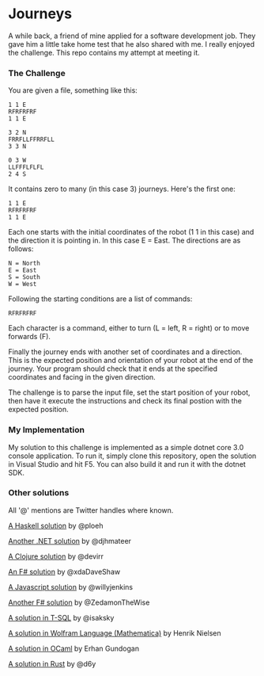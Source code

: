 # Journeys

A while back, a friend of mine applied for a software development job. They gave him a little take home test that he also shared with me.
I really enjoyed the challenge. This repo contains my attempt at meeting it.

### The Challenge

You are given a file, something like this:
```
1 1 E
RFRFRFRF
1 1 E

3 2 N
FRRFLLFFRRFLL
3 3 N

0 3 W
LLFFFLFLFL
2 4 S
```
It contains zero to many (in this case 3) journeys. 
Here's the first one:
```
1 1 E
RFRFRFRF
1 1 E
```
Each one starts with the initial coordinates of the robot (1 1 in this case) and the direction it is pointing in. In this case E = East.
The directions are as follows:
```
N = North
E = East
S = South
W = West
```
Following the starting conditions are a list of commands:
```
RFRFRFRF
```
Each character is a command, either to turn (L = left, R = right) or to move forwards (F).

Finally the journey ends with another set of coordinates and a direction. This is the expected position and orientation of your robot at the 
end of the journey. Your program should check that it ends at the specified coordinates and facing in the given direction.

The challenge is to parse the input file, set the start position of your robot, then have it execute the instructions and check its final postion with 
the expected position.

### My Implementation

My solution to this challenge is implemented as a simple dotnet core 3.0 console application. To run it, simply clone this repository,
open the solution in Visual Studio and hit F5. You can also build it and run it with the dotnet SDK.

### Other solutions

All '@' mentions are Twitter handles where known.

[A Haskell solution](https://blog.ploeh.dk/2019/10/28/a-basic-haskell-solution-to-the-robot-journeys-coding-exercise/)
by @ploeh

[Another .NET solution](https://github.com/djhmateer/Journeys)
by @djhmateer

[A Clojure solution](https://gist.github.com/devirr/4b38992d858f98d5617998ac012928c6)
by @devirr

[An F# solution](https://gist.github.com/xdaDaveShaw/faad35ccd89e72a221e2a1d428e6b321)
by @xdaDaveShaw

[A Javascript solution](https://gist.github.com/jenko3000/1193c3a6824be336940060c6f3f81490)
by @willyjenkins

[Another F# solution](https://github.com/ZaymonFC/ToyRobot)
by @ZedamonTheWise

[A solution in T-SQL](https://gist.github.com/isaksky/8f9dd4189d1563b49c038bff73ead181)
by @isaksky

[A solution in Wolfram Language (Mathematica)](https://www.wolframcloud.com/obj/henrik4/Published/journeys.nb)
by Henrik Nielsen

[A solution in OCaml](https://github.com/erhangundogan/journeys)
by Erhan Gundogan

[A solution in Rust](https://github.com/d6y/journeys)
by @d6y

